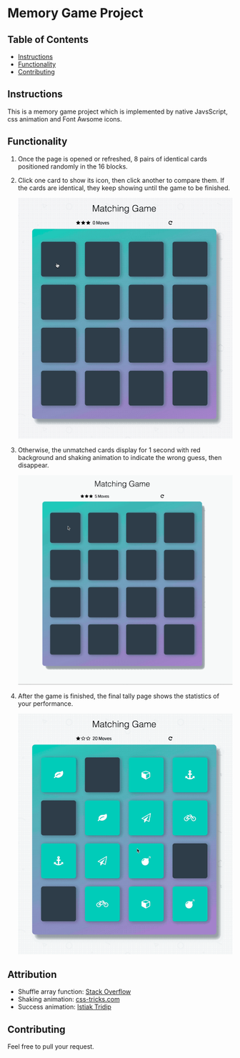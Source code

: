 # Memory Game Project

## Table of Contents

* [Instructions](#instructions)
* [Functionality](#functionality)
* [Contributing](#contributing)

## Instructions

This is a memory game project which is implemented by native JavsScript, css animation and Font Awsome icons.

## Functionality

1. Once the page is opened or refreshed, 8 pairs of identical cards positioned randomly in the 16 blocks.
2. Click one card to show its icon, then click another to compare them. If the cards are identical, they keep showing until the game to be finished.

    ![matched](img/matched.gif)

1. Otherwise, the unmatched cards display for 1 second with red background and shaking animation to indicate the wrong guess, then disappear.

    ![unmatched](img/unmatched.gif)

1. After the game is finished, the final tally page shows the statistics of your performance.

    ![success](img/success.gif)

## Attribution

* Shuffle array function: [Stack Overflow](http://stackoverflow.com/a/2450976)
* Shaking animation: [css-tricks.com](https://css-tricks.com/snippets/css/shake-css-keyframe-animation/)
* Success animation: [Istiak Tridip](https://codepen.io/istiaktridip/pen/BZqaOd)

## Contributing

Feel free to pull your request.